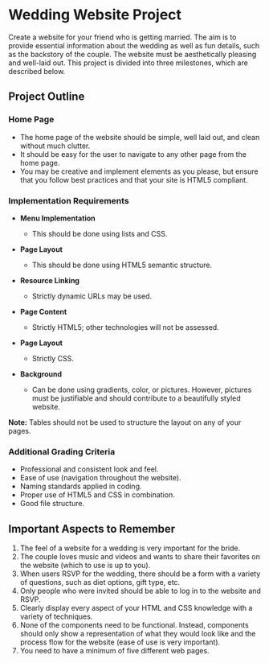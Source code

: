 # **Wedding Website Project**

Create a website for your friend who is getting married. The aim is to provide essential information about the wedding as well as fun details, such as the backstory of the couple. The website must be aesthetically pleasing and well-laid out. This project is divided into three milestones, which are described below.

## **Project Outline**

### **Home Page**
- The home page of the website should be simple, well laid out, and clean without much clutter.
- It should be easy for the user to navigate to any other page from the home page.
- You may be creative and implement elements as you please, but ensure that you follow best practices and that your site is HTML5 compliant.

### **Implementation Requirements**
- **Menu Implementation**
  - This should be done using lists and CSS.
  
- **Page Layout**
  - This should be done using HTML5 semantic structure.
  
- **Resource Linking**
  - Strictly dynamic URLs may be used.
  
- **Page Content**
  - Strictly HTML5; other technologies will not be assessed.
  
- **Page Layout**
  - Strictly CSS.
  
- **Background**
  - Can be done using gradients, color, or pictures. However, pictures must be justifiable and should contribute to a beautifully styled website.

**Note:** Tables should not be used to structure the layout on any of your pages.

### **Additional Grading Criteria**
- Professional and consistent look and feel.
- Ease of use (navigation throughout the website).
- Naming standards applied in coding.
- Proper use of HTML5 and CSS in combination.
- Good file structure.

## **Important Aspects to Remember**
1. The feel of a website for a wedding is very important for the bride.
2. The couple loves music and videos and wants to share their favorites on the website (which to use is up to you).
3. When users RSVP for the wedding, there should be a form with a variety of questions, such as diet options, gift type, etc.
4. Only people who were invited should be able to log in to the website and RSVP.
5. Clearly display every aspect of your HTML and CSS knowledge with a variety of techniques.
6. None of the components need to be functional. Instead, components should only show a representation of what they would look like and the process flow for the website (ease of use is very important).
7. You need to have a minimum of five different web pages.

